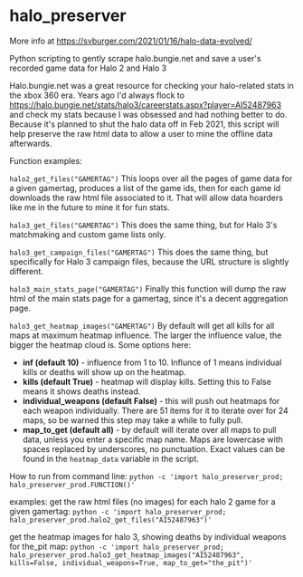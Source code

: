 # halo_preserver
More info at https://svburger.com/2021/01/16/halo-data-evolved/

Python scripting to gently scrape halo.bungie.net and save a user's recorded game data for Halo 2 and Halo 3

Halo.bungie.net was a great resource for checking your halo-related stats in the xbox 360 era. Years ago I'd always flock to https://halo.bungie.net/stats/halo3/careerstats.aspx?player=AI52487963 and check my stats because I was obsessed and had nothing better to do. Because it's planned to shut the halo data off in Feb 2021, this script will help preserve the raw html data to allow a user to mine the offline data afterwards.

Function examples:

`halo2_get_files("GAMERTAG")`
This loops over all the pages of game data for a given gamertag, produces a list of the game ids, then for each game id downloads the raw html file associated to it. That will allow data hoarders like me in the future to mine it for fun stats.

`halo3_get_files("GAMERTAG")`
This does the same thing, but for Halo 3's matchmaking and custom game lists only.

`halo3_get_campaign_files("GAMERTAG")`
This does the same thing, but specifically for Halo 3 campaign files, because the URL structure is slightly different.

`halo3_main_stats_page("GAMERTAG")`
Finally this function will dump the raw html of the main stats page for a gamertag, since it's a decent aggregation page.

`halo3_get_heatmap_images("GAMERTAG")`
By default will get all kills for all maps at maximum heatmap influence. The larger the influence value, the bigger the heatmap cloud is. Some options here:
* **inf (default 10)** - influence from 1 to 10. Influnce of 1 means individual kills or deaths will show up on the heatmap. 
* **kills (default True)** - heatmap will display kills. Setting this to False means it shows deaths instead.
* **individual_weapons (default False)** - this will push out heatmaps for each weapon individually. There are 51 items for it to iterate over for 24 maps, so be warned this step may take a while to fully pull.
* **map_to_get (default all)** - by default will iterate over all maps to pull data, unless you enter a specific map name. Maps are lowercase with spaces replaced by underscores, no punctuation. Exact values can be found in the `heatmap_data` variable in the script.


How to run from command line:
`python -c 'import halo_preserver_prod; halo_preserver_prod.FUNCTION()'`

examples:
get the raw html files (no images) for each halo 2 game for a given gamertag:
`python -c 'import halo_preserver_prod; halo_preserver_prod.halo2_get_files("AI52487963")'`

get the heatmap images for halo 3, showing deaths by individual weapons for the_pit map:
`python -c 'import halo_preserver_prod; halo_preserver_prod.halo3_get_heatmap_images("AI52487963", kills=False, individual_weapons=True, map_to_get="the_pit")'`
